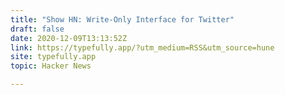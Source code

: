 ```yaml
---
title: "Show HN: Write-Only Interface for Twitter"
draft: false
date: 2020-12-09T13:13:52Z
link: https://typefully.app/?utm_medium=RSS&utm_source=hune
site: typefully.app
topic: Hacker News  

---
```

